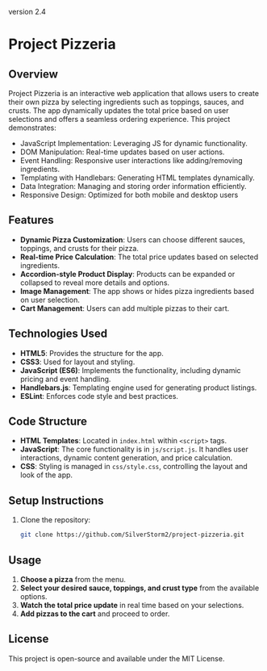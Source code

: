 version 2.4

# Project Pizzeria

## Overview
Project Pizzeria is an interactive web application that allows users to create their own pizza by selecting ingredients such as toppings, sauces, and crusts. The app dynamically updates the total price based on user selections and offers a seamless ordering experience. This project demonstrates:
- JavaScript Implementation: Leveraging JS for dynamic functionality.
- DOM Manipulation: Real-time updates based on user actions.
- Event Handling: Responsive user interactions like adding/removing ingredients.
- Templating with Handlebars: Generating HTML templates dynamically.
- Data Integration: Managing and storing order information efficiently.
- Responsive Design: Optimized for both mobile and desktop users

## Features
- **Dynamic Pizza Customization**: Users can choose different sauces, toppings, and crusts for their pizza.
- **Real-time Price Calculation**: The total price updates based on selected ingredients.
- **Accordion-style Product Display**: Products can be expanded or collapsed to reveal more details and options.
- **Image Management**: The app shows or hides pizza ingredients based on user selection.
- **Cart Management**: Users can add multiple pizzas to their cart.

## Technologies Used
- **HTML5**: Provides the structure for the app.
- **CSS3**: Used for layout and styling.
- **JavaScript (ES6)**: Implements the functionality, including dynamic pricing and event handling.
- **Handlebars.js**: Templating engine used for generating product listings.
- **ESLint**: Enforces code style and best practices.

## Code Structure
- **HTML Templates**: Located in `index.html` within `<script>` tags.
- **JavaScript**: The core functionality is in `js/script.js`. It handles user interactions, dynamic content generation, and price calculation.
- **CSS**: Styling is managed in `css/style.css`, controlling the layout and look of the app.

## Setup Instructions
1. Clone the repository:
   ```bash
   git clone https://github.com/SilverStorm2/project-pizzeria.git

## Usage
1. **Choose a pizza** from the menu.
2. **Select your desired sauce, toppings, and crust type** from the available options.
3. **Watch the total price update** in real time based on your selections.
4. **Add pizzas to the cart** and proceed to order.

## License
This project is open-source and available under the MIT License.